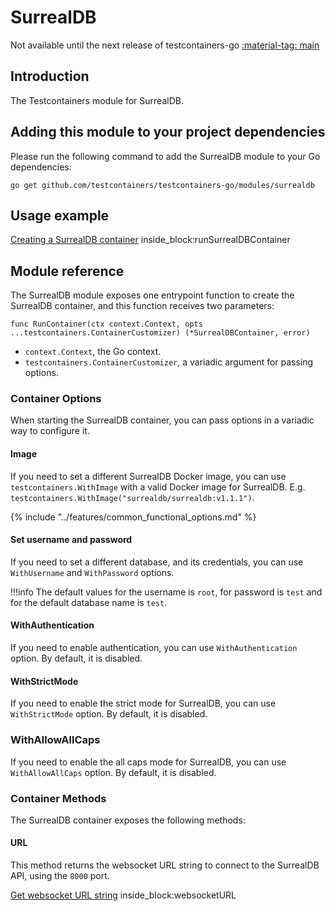 # SurrealDB

Not available until the next release of testcontainers-go <a href="https://github.com/testcontainers/testcontainers-go"><span class="tc-version">:material-tag: main</span></a>

## Introduction

The Testcontainers module for SurrealDB.

## Adding this module to your project dependencies

Please run the following command to add the SurrealDB module to your Go dependencies:

```
go get github.com/testcontainers/testcontainers-go/modules/surrealdb
```

## Usage example

<!--codeinclude-->
[Creating a SurrealDB container](../../modules/surrealdb/examples_test.go) inside_block:runSurrealDBContainer
<!--/codeinclude-->

## Module reference

The SurrealDB module exposes one entrypoint function to create the SurrealDB container, and this function receives two parameters:

```golang
func RunContainer(ctx context.Context, opts ...testcontainers.ContainerCustomizer) (*SurrealDBContainer, error)
```

- `context.Context`, the Go context.
- `testcontainers.ContainerCustomizer`, a variadic argument for passing options.

### Container Options

When starting the SurrealDB container, you can pass options in a variadic way to configure it.

#### Image

If you need to set a different SurrealDB Docker image, you can use `testcontainers.WithImage` with a valid Docker image
for SurrealDB. E.g. `testcontainers.WithImage("surrealdb/surrealdb:v1.1.1")`.

{% include "../features/common_functional_options.md" %}

#### Set username and password

If you need to set a different database, and its credentials, you can use `WithUsername` and `WithPassword` options.

!!!info
    The default values for the username is `root`, for password is `test` and for the default database name is `test`.

#### WithAuthentication

If you need to enable authentication, you can use `WithAuthentication` option. By default, it is disabled.

#### WithStrictMode

If you need to enable the strict mode for SurrealDB, you can use `WithStrictMode` option. By default, it is disabled.

### WithAllowAllCaps

If you need to enable the all caps mode for SurrealDB, you can use `WithAllowAllCaps` option. By default, it is disabled.

### Container Methods

The SurrealDB container exposes the following methods:

#### URL

This method returns the websocket URL string to connect to the SurrealDB API, using the `8000` port.

<!--codeinclude-->
[Get websocket URL string](../../modules/surrealdb/surrealdb_test.go) inside_block:websocketURL
<!--/codeinclude-->
